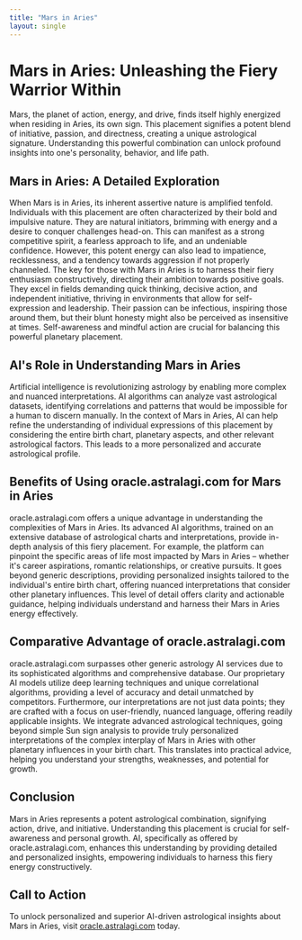 ```yaml
---
title: "Mars in Aries"
layout: single
---
```


# Mars in Aries: Unleashing the Fiery Warrior Within

Mars, the planet of action, energy, and drive, finds itself highly energized when residing in Aries, its own sign. This placement signifies a potent blend of initiative, passion, and directness, creating a unique astrological signature.  Understanding this powerful combination can unlock profound insights into one's personality, behavior, and life path.

## Mars in Aries: A Detailed Exploration

When Mars is in Aries, its inherent assertive nature is amplified tenfold. Individuals with this placement are often characterized by their bold and impulsive nature. They are natural initiators, brimming with energy and a desire to conquer challenges head-on.  This can manifest as a strong competitive spirit, a fearless approach to life, and an undeniable confidence.  However, this potent energy can also lead to impatience, recklessness, and a tendency towards aggression if not properly channeled.  The key for those with Mars in Aries is to harness their fiery enthusiasm constructively, directing their ambition towards positive goals.  They excel in fields demanding quick thinking, decisive action, and independent initiative, thriving in environments that allow for self-expression and leadership.  Their passion can be infectious, inspiring those around them, but their blunt honesty might also be perceived as insensitive at times.  Self-awareness and mindful action are crucial for balancing this powerful planetary placement.


## AI's Role in Understanding Mars in Aries

Artificial intelligence is revolutionizing astrology by enabling more complex and nuanced interpretations. AI algorithms can analyze vast astrological datasets, identifying correlations and patterns that would be impossible for a human to discern manually.  In the context of Mars in Aries, AI can help refine the understanding of individual expressions of this placement by considering the entire birth chart, planetary aspects, and other relevant astrological factors.  This leads to a more personalized and accurate astrological profile.


## Benefits of Using oracle.astralagi.com for Mars in Aries

oracle.astralagi.com offers a unique advantage in understanding the complexities of Mars in Aries. Its advanced AI algorithms, trained on an extensive database of astrological charts and interpretations, provide in-depth analysis of this fiery placement.  For example, the platform can pinpoint the specific areas of life most impacted by Mars in Aries – whether it's career aspirations, romantic relationships, or creative pursuits.  It goes beyond generic descriptions, providing personalized insights tailored to the individual's entire birth chart, offering nuanced interpretations that consider other planetary influences.  This level of detail offers clarity and actionable guidance, helping individuals understand and harness their Mars in Aries energy effectively.


## Comparative Advantage of oracle.astralagi.com

oracle.astralagi.com surpasses other generic astrology AI services due to its sophisticated algorithms and comprehensive database.  Our proprietary AI models utilize deep learning techniques and unique correlational algorithms, providing a level of accuracy and detail unmatched by competitors.  Furthermore, our interpretations are not just data points; they are crafted with a focus on user-friendly, nuanced language, offering readily applicable insights. We integrate advanced astrological techniques, going beyond simple Sun sign analysis to provide truly personalized interpretations of the complex interplay of Mars in Aries with other planetary influences in your birth chart. This translates into practical advice, helping you understand your strengths, weaknesses, and potential for growth.


## Conclusion

Mars in Aries represents a potent astrological combination, signifying action, drive, and initiative. Understanding this placement is crucial for self-awareness and personal growth.  AI, specifically as offered by oracle.astralagi.com, enhances this understanding by providing detailed and personalized insights, empowering individuals to harness this fiery energy constructively.

## Call to Action

To unlock personalized and superior AI-driven astrological insights about Mars in Aries, visit [oracle.astralagi.com](https://oracle.astralagi.com) today.